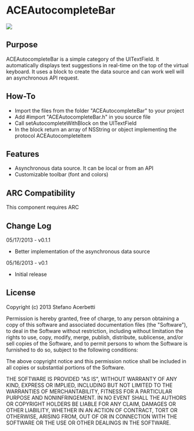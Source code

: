 ACEAutocompleteBar
==================

![](https://github.com/acerbetti/ACEAutocompleteBar/blob/master/Example.png?raw=true)

Purpose
--------------
ACEAutocompleteBar is a simple category of the UITextField. 
It automatically displays text suggestions in real-time on the top of the virtual keyboard. It uses a block to create the data source and can work well will an asynchronous API request. 

How-To
------------------
- Import the files from the folder "ACEAutocompleteBar" to your project
- Add #import "ACEAutocompleteBar.h" in you source file
- Call setAutocompleteWithBlock on the UITextField
- In the block return an array of NSString or object implementing the protocol ACEAutocompleteItem


Features
------------------
- Asynchronous data source. It can be local or from an API
- Customizable toolbar (font and colors)


ARC Compatibility
------------------
This component requires ARC


Change Log
------------------
05/17/2013 - v0.1.1
- Better implementation of the asynchronous data source

05/16/2013 - v0.1
- Initial release


License
------------------
Copyright (c) 2013 Stefano Acerbetti

Permission is hereby granted, free of charge, to any person obtaining a copy of this software and associated documentation files (the "Software"), to deal in the Software without restriction, including without limitation the rights to use, copy, modify, merge, publish, distribute, sublicense, and/or sell copies of the Software, and to permit persons to whom the Software is furnished to do so, subject to the following conditions:

The above copyright notice and this permission notice shall be included in all copies or substantial portions of the Software.

THE SOFTWARE IS PROVIDED "AS IS", WITHOUT WARRANTY OF ANY KIND, EXPRESS OR IMPLIED, INCLUDING BUT NOT LIMITED TO THE WARRANTIES OF MERCHANTABILITY, FITNESS FOR A PARTICULAR PURPOSE AND NONINFRINGEMENT. IN NO EVENT SHALL THE AUTHORS OR COPYRIGHT HOLDERS BE LIABLE FOR ANY CLAIM, DAMAGES OR OTHER LIABILITY, WHETHER IN AN ACTION OF CONTRACT, TORT OR OTHERWISE, ARISING FROM, OUT OF OR IN CONNECTION WITH THE SOFTWARE OR THE USE OR OTHER DEALINGS IN THE SOFTWARE.
